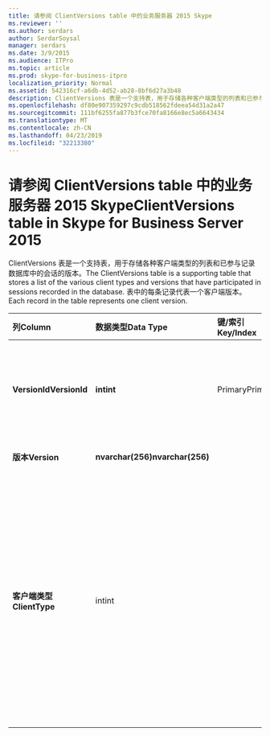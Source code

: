 ```yaml
---
title: 请参阅 ClientVersions table 中的业务服务器 2015 Skype
ms.reviewer: ''
ms.author: serdars
author: SerdarSoysal
manager: serdars
ms.date: 3/9/2015
ms.audience: ITPro
ms.topic: article
ms.prod: skype-for-business-itpro
localization_priority: Normal
ms.assetid: 542316cf-a6db-4d52-ab28-8bf6d27a3b48
description: ClientVersions 表是一个支持表，用于存储各种客户端类型的列表和已参与记录数据库中的会话的版本。 表中的每条记录代表一个客户端版本。
ms.openlocfilehash: df80e907359297c9cdb518562fdeea54d31a2a47
ms.sourcegitcommit: 111bf6255fa877b3fce70fa8166e8ec5a6643434
ms.translationtype: MT
ms.contentlocale: zh-CN
ms.lasthandoff: 04/23/2019
ms.locfileid: "32213380"
---
```

# <a name="clientversions-table-in-skype-for-business-server-2015"></a><span data-ttu-id="a305a-104">请参阅 ClientVersions table 中的业务服务器 2015 Skype</span><span class="sxs-lookup"><span data-stu-id="a305a-104">ClientVersions table in Skype for Business Server 2015</span></span>
 
<span data-ttu-id="a305a-105">ClientVersions 表是一个支持表，用于存储各种客户端类型的列表和已参与记录数据库中的会话的版本。</span><span class="sxs-lookup"><span data-stu-id="a305a-105">The ClientVersions table is a supporting table that stores a list of the various client types and versions that have participated in sessions recorded in the database.</span></span> <span data-ttu-id="a305a-106">表中的每条记录代表一个客户端版本。</span><span class="sxs-lookup"><span data-stu-id="a305a-106">Each record in the table represents one client version.</span></span>
  
|<span data-ttu-id="a305a-107">**列**</span><span class="sxs-lookup"><span data-stu-id="a305a-107">**Column**</span></span>|<span data-ttu-id="a305a-108">**数据类型**</span><span class="sxs-lookup"><span data-stu-id="a305a-108">**Data Type**</span></span>|<span data-ttu-id="a305a-109">**键/索引**</span><span class="sxs-lookup"><span data-stu-id="a305a-109">**Key/Index**</span></span>|<span data-ttu-id="a305a-110">**详细信息**</span><span class="sxs-lookup"><span data-stu-id="a305a-110">**Details**</span></span>|
|:-----|:-----|:-----|:-----|
|<span data-ttu-id="a305a-111">**VersionId**</span><span class="sxs-lookup"><span data-stu-id="a305a-111">**VersionId**</span></span> <br/> |<span data-ttu-id="a305a-112">**int**</span><span class="sxs-lookup"><span data-stu-id="a305a-112">**int**</span></span> <br/> |<span data-ttu-id="a305a-113">Primary</span><span class="sxs-lookup"><span data-stu-id="a305a-113">Primary</span></span>  <br/> |<span data-ttu-id="a305a-114">标识此客户端类型和版本的唯一编号。</span><span class="sxs-lookup"><span data-stu-id="a305a-114">Unique number identifying this client type and version.</span></span>  <br/> |
|<span data-ttu-id="a305a-115">**版本**</span><span class="sxs-lookup"><span data-stu-id="a305a-115">**Version**</span></span> <br/> |<span data-ttu-id="a305a-116">**nvarchar(256)**</span><span class="sxs-lookup"><span data-stu-id="a305a-116">**nvarchar(256)**</span></span> <br/> ||<span data-ttu-id="a305a-117">版本名称。</span><span class="sxs-lookup"><span data-stu-id="a305a-117">Version name.</span></span>  <br/> |
|<span data-ttu-id="a305a-118">**客户端类型**</span><span class="sxs-lookup"><span data-stu-id="a305a-118">**ClientType**</span></span> <br/> |<span data-ttu-id="a305a-119">int</span><span class="sxs-lookup"><span data-stu-id="a305a-119">int</span></span>  <br/> ||<span data-ttu-id="a305a-120">指定客户端会话中使用的类型。</span><span class="sxs-lookup"><span data-stu-id="a305a-120">Specifies the type of client used in the session.</span></span> <span data-ttu-id="a305a-121">请参阅[UserAgentDef 表](useragentdef.md)的详细信息。</span><span class="sxs-lookup"><span data-stu-id="a305a-121">See the [UserAgentDef table](useragentdef.md) for more information.</span></span> <br/> <span data-ttu-id="a305a-122">此字段是在 Microsoft Lync Server 2013 中引入的。</span><span class="sxs-lookup"><span data-stu-id="a305a-122">This field was introduced in Microsoft Lync Server 2013.</span></span>  <br/> |
   

